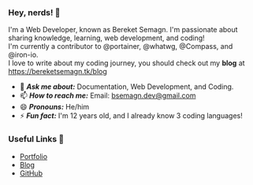 ### Hey, nerds! 👋

I'm a Web Developer, known as Bereket Semagn. I'm passionate about sharing knowledge, learning, web development, and coding! <br>
I'm currently a contributor to @portainer, @whatwg, @Compass, and @iron-io. <br>
I love to write about my coding journey, you should check out my **blog** at https://bereketsemagn.tk/blog

- 💬 ***Ask me about:*** Documentation, Web Development, and Coding.
- 📫 ***How to reach me:*** Email: bsemagn.dev@gmail.com
- 😄 ***Pronouns:*** He/him
- ⚡ ***Fun fact:*** I'm 12 years old, and I already know 3 coding languages!

### Useful Links 💙

- [Portfolio](https://bereketsemagn.tk/)
- [Blog](https://bereketsemagn.tk/blog)
- [GitHub](https://github.com/bereketsemagn)
